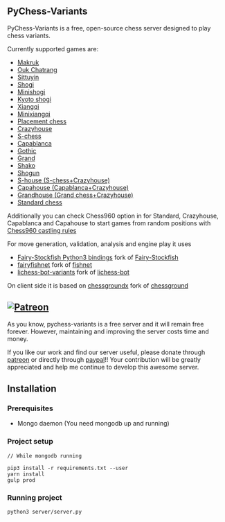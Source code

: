 ## PyChess-Variants

PyChess-Variants is a free, open-source chess server designed to play chess variants.

Currently supported games are:

- [Makruk](https://www.pychess.org/variant/makruk)
- [Ouk Chatrang](https://www.pychess.org/variant/cambodian)
- [Sittuyin](https://www.pychess.org/variant/sittuyin)
- [Shogi](https://www.pychess.org/variant/shogi)
- [Minishogi](https://www.pychess.org/variant/minishogi)
- [Kyoto shogi](https://www.pychess.org/variant/kyotoshogi)
- [Xiangqi](https://www.pychess.org/variant/xiangqi)
- [Minixiangqi](https://www.pychess.org/variant/minixiangqi)
- [Placement chess](https://www.pychess.org/variant/placement)
- [Crazyhouse](https://www.pychess.org/variant/crazyhouse)
- [S-chess](https://www.pychess.org/variant/seirawan)
- [Capablanca](https://www.pychess.org/variant/capablanca)
- [Gothic](https://www.pychess.org/variant/gothic)
- [Grand](https://www.pychess.org/variant/grand)
- [Shako](https://www.pychess.org/variant/shako)
- [Shogun](https://www.pychess.org/variant/shogun)
- [S-house (S-chess+Crazyhouse)](https://www.pychess.org/variant/shouse)
- [Capahouse (Capablanca+Crazyhouse)](https://www.pychess.org/variant/capahouse)
- [Grandhouse (Grand chess+Crazyhouse)](https://www.pychess.org/variant/grandhouse)
- [Standard chess](https://www.pychess.org/variant/chess)

Additionally you can check Chess960 option in for Standard, Crazyhouse, Capablanca and Capahouse to start games from random positions with 
[Chess960 castling rules](https://en.wikipedia.org/wiki/Chess960#Castling_rules)

For move generation, validation, analysis and engine play it uses
- [Fairy-Stockfish Python3 bindings](https://github.com/gbtami/Fairy-Stockfish) fork of [Fairy-Stockfish](https://github.com/ianfab/Fairy-Stockfish)
- [fairyfishnet](https://github.com/gbtami/fairyfishnet) fork of [fishnet](https://github.com/niklasf/fishnet)
- [lichess-bot-variants](https://github.com/gbtami/lichess-bot-variants) fork of [lichess-bot](https://github.com/careless25/lichess-bot)

On client side it is based on
[chessgroundx](https://github.com/gbtami/chessgroundx) fork of [chessground](https://github.com/ornicar/chessground)

## [![Patreon](https://c5.patreon.com/external/logo/become_a_patron_button.png)](https://www.patreon.com/bePatron?u=29103205)

As you know, pychess-variants is a free server and it will remain free forever. However, maintaining and improving the server costs time and money.

If you like our work and find our server useful, please donate through [patreon](https://www.patreon.com/pychess) or directly through [paypal](https://www.paypal.me/gbtami)!!
Your contribution will be greatly appreciated and help me continue to develop this awesome server.

## Installation

### Prerequisites
* Mongo daemon (You need mongodb up and running)


### Project setup
```
// While mongodb running

pip3 install -r requirements.txt --user
yarn install
gulp prod

```

### Running project
```
python3 server/server.py
```
